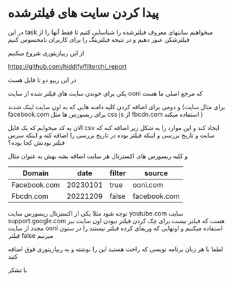 # پیدا کردن سایت های فیلترشده

در این task میخواهیم سایتهای معروف فیلترشده را شناسایی کنیم تا فقط آنها را از فیلترشکن عبور دهیم و در نتیجه فیلترینگ را برای کاربران نامحسوس کنیم





از این ریپازیتوری شروع میکنیم

https://github.com/hiddify/filterchi_report



در این ریپو‌ دو تا فایل هست



یکی برای خوندن سایت های فیلتر شده از سایت ooni که مرجع اصلی ما هست

و دومی برای اضافه کردن کلیه دامنه هایی که به اون سایت لینک شدند (برای مثال سایت facebook.com برای ریسورس ها مثل css js از fbcdn.com استفاده میکند )



الان یه کد میخوایم که یک فایل csv ایجاد کند و این موارد را به شکل زیر اضافه کنه که سایت و تاریخ بررسی و اینکه فیلتر بوده در تاریخ بررسی را اضافه کنه و اینکه سرس فیلتر بودنش کجا بوده؟

و  کلیه ریسورس های اکسترنال هر سایت اضافه بشه بهش به عنوان مثال

|Domain         |  date   |   filter   |   source|
|--|--|--|--|
|Facebook.com  |  20230101 | true |ooni.com|
|Fbcdn.com   |  20221209  |  false  |facebook.com|



توجه شود مثلا یکی از اکسترنال ریسورس سایت youtube.com سایت support.google.com هست که فیلتر نیست برای چک کردن فیلتر نبودن اون سایت نیز مجدد از سایت ooni استفاده میکنیم و اونهایی که وریفای کرده فیلتر نیستند را در ستون فیلتر false میزنیم





لطفا با هر زبان برنامه نویسی که راحت هستید این را نوشته و به ریپازیتوری فوق اضافه‌ کنید



با تشکر
